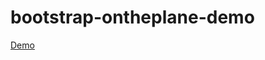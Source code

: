 # bootstrap-ontheplane-demo

[Demo](https://htmlpreview.github.io/?https://raw.githubusercontent.com/iO-Academy/bootstrap-ontheplane-demo/main/index.html)
